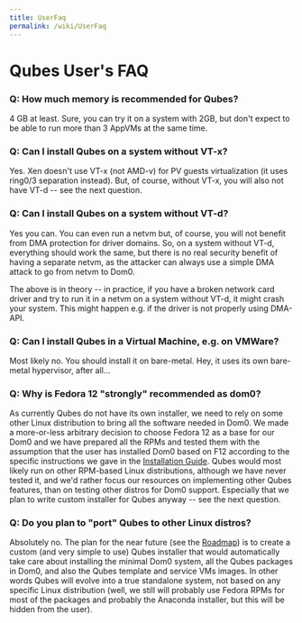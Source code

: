 ```yaml
---
title: UserFaq
permalink: /wiki/UserFaq
---
```


Qubes User's FAQ
================

### Q: How much memory is recommended for Qubes?

4 GB at least. Sure, you can try it on a system with 2GB, but don't expect to be able to run more than 3 AppVMs at the same time.

### Q: Can I install Qubes on a system without VT-x?

Yes. Xen doesn't use VT-x (not AMD-v) for PV guests virtualization (it uses ring0/3 separation instead). But, of course, without VT-x, you will also not have VT-d -- see the next question.

### Q: Can I install Qubes on a system without VT-d?

Yes you can. You can even run a netvm but, of course, you will not benefit from DMA protection for driver domains. So, on a system without VT-d, everything should work the same, but there is no real security benefit of having a separate netvm, as the attacker can always use a simple DMA attack to go from netvm to Dom0.

The above is in theory -- in practice, if you have a broken network card driver and try to run it in a netvm on a system without VT-d, it might crash your system. This might happen e.g. if the driver is not properly using DMA-API.

### Q: Can I install Qubes in a Virtual Machine, e.g. on VMWare?

Most likely no. You should install it on bare-metal. Hey, it uses its own bare-metal hypervisor, after all...

### Q: Why is Fedora 12 "strongly" recommended as dom0?

As currently Qubes do not have its own installer, we need to rely on some other Linux distribution to bring all the software needed in Dom0. We made a more-or-less arbitrary decision to choose Fedora 12 as a base for our Dom0 and we have prepared all the RPMs and tested them with the assumption that the user has installed Dom0 based on F12 according to the specific instructions we gave in the [Installation Guide](/wiki/InstallationGuide). Qubes would most likely run on other RPM-based Linux distributions, although we have never tested it, and we'd rather focus our resources on implementing other Qubes features, than on testing other distros for Dom0 support. Especially that we plan to write custom installer for Qubes anyway -- see the next question.

### Q: Do you plan to "port" Qubes to other Linux distros?

Absolutely no. The plan for the near future (see the [​Roadmap](https://www.qubes-os.org/trac/roadmap)) is to create a custom (and very simple to use) Qubes installer that would automatically take care about installing the minimal Dom0 system, all the Qubes packages in Dom0, and also the Qubes template and service VMs images. In other words Qubes will evolve into a true standalone system, not based on any specific Linux distribution (well, we still will probably use Fedora RPMs for most of the packages and probably the Anaconda installer, but this will be hidden from the user).
